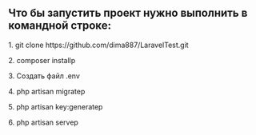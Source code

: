 <h2>Что бы запустить проект нужно выполнить в командной строке:</h2>
<p>1. git clone https://github.com/dima887/LaravelTest.git</p>
<p>2. composer install</>p
<p>3. Создать файл .env</p>
<p>4. php artisan migrate</>p
<p>5. php artisan key:generate</>p
<p>6. php artisan serve</>p
